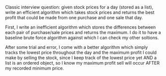 Classic interview question: given stock prices for a day (stored as a list), write an efficient algorithm which takes stock prices and returns the best profit that could be made from one purchase and one sale that day.

First, I write an inefficient algorithm which stores the differences between each pair of purchase/sale prices and returns the maximum. I do it to have a baseline brute force algorithm against which I can check my other soltions.

After some trial and error, I come with a better algorithm which simply tracks the lowest price throughout the day and the maximum profit I could make by selling the stock, since I keep track of the lowest price yet AND a list is an ordered object, so I know my maximum profit sell will occur AFTER my recorded minimum price.
